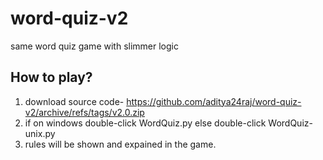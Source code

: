 # word-quiz-v2
same word quiz game with slimmer logic

## How to play?
1. download source code- https://github.com/aditya24raj/word-quiz-v2/archive/refs/tags/v2.0.zip
2. if on windows double-click WordQuiz.py else double-click WordQuiz-unix.py
3. rules will be shown and expained in the game.



